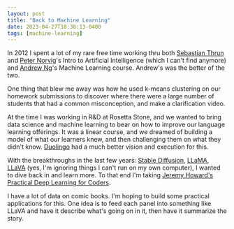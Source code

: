 ```yaml
---
layout: post
title: "Back to Machine Learning"
date: 2023-04-27T18:38:13-0400
tags: [machine-learning]
---
```


In 2012 I spent a lot of my rare free time working thru both [Sebastian Thrun](https://twitter.com/SebastianThrun) and [Peter Norvig](https://github.com/norvig)'s
Intro to Artificial Intelligence (which I can't find anymore) and [Andrew Ng](https://twitter.com/AndrewYNg)'s Machine Learning course.  Andrew's was the better of the two.  

One thing that blew me away was how he used k-means clustering on our homework submissions to discover where there were a large number of students that had a common misconception, and make a clarification video.

At the time I was working in R&D at Rosetta Stone, and we wanted to bring data science and machine learning to bear on how to improve our language learning offerings.  It was a linear course, and we dreamed of building a model of what our learners knew, and then challenging them on what they didn't know.  [Duolingo](https://archive.is/8X5GR) had a much better vision and execution for this.

With the breakthroughs in the last few years: [Stable Diffusion](https://stablediffusionweb.com/), [LLaMA](https://ai.facebook.com/blog/large-language-model-llama-meta-ai/), [LLaVA](https://github.com/haotian-liu/LLaVA) (yes, I'm ignoring things I can't run on my own computer), I wanted to dive back in and learn more.  To that end I'm taking [Jeremy Howard's](https://twitter.com/jeremyphoward) [Practical Deep Learning for Coders](https://course.fast.ai/).

I have a lot of data on comic books.  I'm hoping to build some practical applications for this.  One idea is to feed each panel into something like LLaVA and have it describe what's going on in it, then have it summarize the story.
